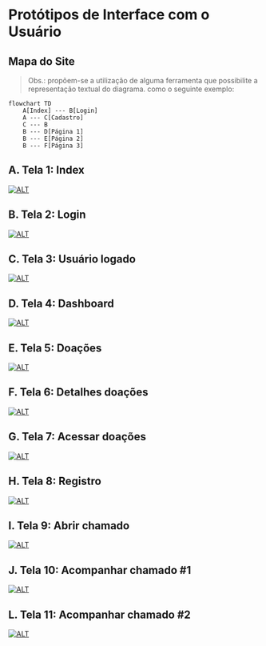 # Protótipos de Interface com o Usuário

## Mapa do Site

> Obs.: propõem-se a utilização de alguma ferramenta que possibilite a representação textual do diagrama. como o seguinte exemplo:

```mermaid
flowchart TD
    A[Index] --- B[Login]
    A --- C[Cadastro]
    C --- B
    B --- D[Página 1]
    B --- E[Página 2]
    B --- F[Página 3]
```

## A. Tela 1: Index

[![ALT](images/index.png)](https://www.figma.com/file/aEY53HRlxwqbJGecbzNinL/Gambiarra---Baixa-Fidelidade?type=design&node-id=4-2&mode=design&t=Od4uBLX6HB5yZWbs-0)

## B. Tela 2: Login

[![ALT](images/login.png)](https://www.figma.com/file/aEY53HRlxwqbJGecbzNinL/Gambiarra---Baixa-Fidelidade?type=design&node-id=4-2&mode=design&t=Od4uBLX6HB5yZWbs-0)

## C. Tela 3: Usuário logado

[![ALT](images/usuario-logado.png)](https://www.figma.com/file/aEY53HRlxwqbJGecbzNinL/Gambiarra---Baixa-Fidelidade?type=design&node-id=4-2&mode=design&t=Od4uBLX6HB5yZWbs-0)

## D. Tela 4: Dashboard

[![ALT](images/dashboard.png)](https://www.figma.com/file/aEY53HRlxwqbJGecbzNinL/Gambiarra---Baixa-Fidelidade?type=design&node-id=4-2&mode=design&t=Od4uBLX6HB5yZWbs-0)

## E. Tela 5: Doações

[![ALT](images/doacoes.png)](https://www.figma.com/file/aEY53HRlxwqbJGecbzNinL/Gambiarra---Baixa-Fidelidade?type=design&node-id=4-2&mode=design&t=Od4uBLX6HB5yZWbs-0)

## F. Tela 6: Detalhes doações

[![ALT](images/detalhes-doacao.png)](https://www.figma.com/file/aEY53HRlxwqbJGecbzNinL/Gambiarra---Baixa-Fidelidade?type=design&node-id=4-2&mode=design&t=Od4uBLX6HB5yZWbs-0)

## G. Tela 7: Acessar doações

[![ALT](images/acessar-doacoes.png)](https://www.figma.com/file/aEY53HRlxwqbJGecbzNinL/Gambiarra---Baixa-Fidelidade?type=design&node-id=4-2&mode=design&t=Od4uBLX6HB5yZWbs-0)

## H. Tela 8: Registro

[![ALT](images/registro.png)](https://www.figma.com/file/aEY53HRlxwqbJGecbzNinL/Gambiarra---Baixa-Fidelidade?type=design&node-id=4-2&mode=design&t=Od4uBLX6HB5yZWbs-0)

## I. Tela 9: Abrir chamado

[![ALT](images/abrir-chamado.png)](https://www.figma.com/file/aEY53HRlxwqbJGecbzNinL/Gambiarra---Baixa-Fidelidade?type=design&node-id=4-2&mode=design&t=Od4uBLX6HB5yZWbs-0)

## J. Tela 10: Acompanhar chamado #1

[![ALT](images/acompanhar-chamado-1.png)](https://www.figma.com/file/aEY53HRlxwqbJGecbzNinL/Gambiarra---Baixa-Fidelidade?type=design&node-id=4-2&mode=design&t=Od4uBLX6HB5yZWbs-0)

## L. Tela 11: Acompanhar chamado #2

[![ALT](images/acompanhar-chamado-2.png)](https://www.figma.com/file/aEY53HRlxwqbJGecbzNinL/Gambiarra---Baixa-Fidelidade?type=design&node-id=4-2&mode=design&t=Od4uBLX6HB5yZWbs-0)
